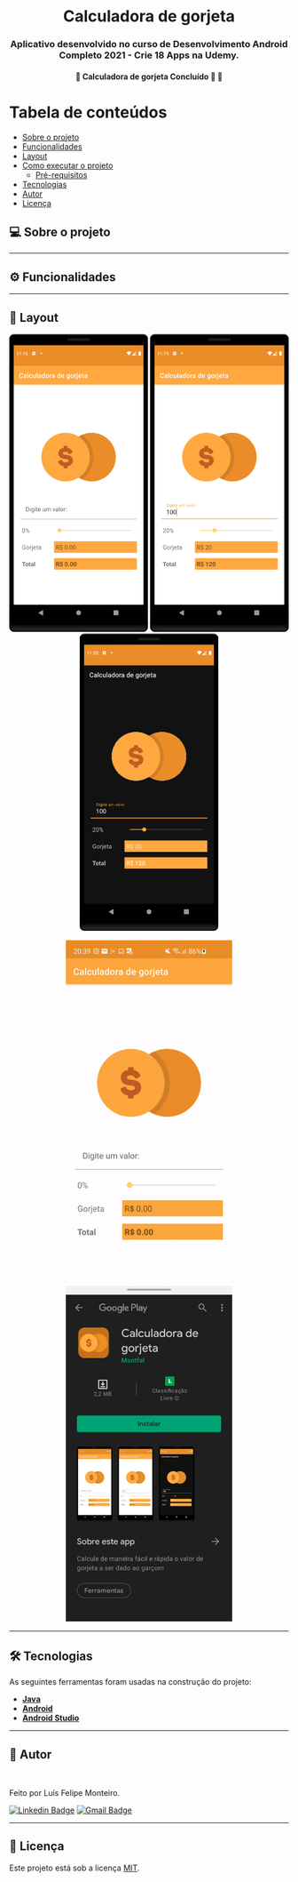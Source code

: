<h1 align="center">
    Calculadora de gorjeta
</h1>

<h3 align="center">
    Aplicativo desenvolvido no curso de Desenvolvimento Android Completo 2021 - Crie 18 Apps na Udemy.
</h3>

<h4 align="center">
	🚧  Calculadora de gorjeta Concluído 🚀  🚧
</h4>

Tabela de conteúdos
=================
<!--ts-->
   * [Sobre o projeto](#-sobre-o-projeto)
   * [Funcionalidades](#-funcionalidades)
   * [Layout](#-layout)
   * [Como executar o projeto](#-como-executar-o-projeto)
     * [Pré-requisitos](#pré-requisitos)
   * [Tecnologias](#-tecnologias)
   * [Autor](#-autor)
   * [Licença](#-licença)
<!--te-->


## 💻 Sobre o projeto


---

## ⚙ Funcionalidades


---

## 🎨 Layout

<p align="center">
	<img src="https://github.com/Montfel/Calculadora-Gorjeta/blob/main/images/Screenshot1.png" alt="screenshot1" width="250"/>
	<img src="https://github.com/Montfel/Calculadora-Gorjeta/blob/main/images/Screenshot2.png" alt="screenshot2" width="250"/>
	<img src="https://github.com/Montfel/Calculadora-Gorjeta/blob/main/images/Screenshot3.png" alt="screenshot2" width="250"/>
</p>
<p align="center">
	<img src="https://github.com/Montfel/Calculadora-Gorjeta/blob/main/images/Gif.gif" alt="gif" width="300"/>
	<img src="https://github.com/Montfel/Calculadora-Gorjeta/blob/main/images/Playstore.jpg" alt="screenshot1" width="300"/>
</p>




---

## 🛠 Tecnologias

As seguintes ferramentas foram usadas na construção do projeto:

-   **[Java](https://www.java.com/pt-BR/)**
-   **[Android](https://www.android.com/intl/pt-BR_br/)**
-   **[Android Studio](https://developer.android.com/studio)**

---

## 🦸 Autor

<img style="border-radius: 50%;" src="https://media-exp1.licdn.com/dms/image/C4D03AQGoMplHxSTKFQ/profile-displayphoto-shrink_800_800/0/1589132972359?e=1643846400&v=beta&t=CP1STbPumqTKfR4JRd_4FzoQOV1Ig21onnNNUJ-CBJk" width="100px;" alt=""/>

Feito por Luís Felipe Monteiro.

[![Linkedin Badge](https://img.shields.io/badge/LinkedIn-0077B5?style=for-the-badge&logo=linkedin&logoColor=white)](https://www.linkedin.com/in/lu%C3%ADs-felipe-monteiro/)
[![Gmail Badge](https://img.shields.io/badge/Gmail-D14836?style=for-the-badge&logo=gmail&logoColor=white)](mailto:felipemonteirose@gmail.com)

---

## 📝 Licença

Este projeto está sob a licença [MIT](./LICENSE).

